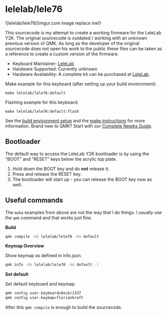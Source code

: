 # lelelab/lele76

![lelelab/lele76](imgur.com image replace me!)

This sourcecode is my attempt to create a working firmware for the LeleLab Y2K. The original sourcecode is outdated / working with an unknown previous version of QMK. As long as the developer of the original sourcecode does not open his work to the public these files can be taken as a reference to create a custom version of the firmware.

-   Keyboard Maintainer: [LeleLab](https://www.lelelab.work/)
-   Hardware Supported: Currently unknown
-   Hardware Availability: A complete kit can be purchased at [LeleLab](https://www.lelelab.work/).

Make example for this keyboard (after setting up your build environment):

    make lelelab/lele76:default

Flashing example for this keyboard:

    make lelelab/lele76:default:flash

See the [build environment setup](https://docs.qmk.fm/#/getting_started_build_tools) and the [make instructions](https://docs.qmk.fm/#/getting_started_make_guide) for more information. Brand new to QMK? Start with our [Complete Newbs Guide](https://docs.qmk.fm/#/newbs).

## Bootloader

The default way to access the LeleLab Y2K bootloader is by using the "BOOT" and "RESET" keys below the acrylic top plate.

1. Hold down the BOOT key and do **not** release it.
2. Press and release the RESET key.
3. The bootloader will start up - you can release the BOOT key now as well.

## Useful commands

The `make` examples from above are not the way that I do things. I usually use the `qmk` command and that works just fine.

**Build**

```bash
qmk compile -kb lelelab/lele76 -km default
```

**Keymap Overview**

Show keymap as defined in info.json.

```bash
qmk info -kb lelelab/lele76 -km default -l
```

**Set default**

Set default keyboard and keymap:

```bash
qmk config user.keyboard=0xcb/1337
qmk config user.keymap=floriankraft
```

After this `qmk compile` is enough to build the sourcecode.
